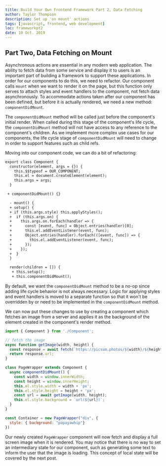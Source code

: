 ```yaml
---
title: Build Your Own Frontend Framework Part 2, Data Fetching
author: Taylor Thompson
description: Set up 'on mount' actions
tags: [javascript, frontend, web development]
loc: frameworkpt2
date: 10 Oct. 2019
---
```


## Part Two, Data Fetching on Mount

Asynchronous actions are essential in any modern web application. The ability to fetch data from some service and display it to users is an important part of building a framework to support these applications. In order for our components to do this, we need to refactor. Our component calls `mount` when we want to render it on the page, but this function only serves to attach styles and event handlers to the component, not fetch data asynchronously. To accommodate actions taken after our component has been defined, but before it is actually rendered, we need a new method: `componentDidMount`.

The `componentDidMount` method will be called just before the component's initial render. When called during this stage of the component's life cycle, the `componentDidMount` method will not have access to any reference to the component's children. As we implement more complex use cases for our components, the life cycle stage of `componentDidMount` will need to change in order to support features such as child refs.

Moving into our component code, we can do a bit of refactoring:

```diff
export class Component {
  constructor(element, args = {}) {
    this.$$typeof = OUR_COMPONENT;
    this.el = document.createElement(element);
    this.args = args;
  }

 + componentDidMount() {}

  - mount() {
  + setup() {
  + if (this.args.style) this.applyStyles();
  +  if (this.args.on) {
  +    this.args.on.forEach(handler => {
  +      const [event, func] = Object.entries(handler)[0];
  +      this.el.addEventListener(event, func);
  +      Object.entries(handler).forEach(([event, func]) => {
  +        this.el.addEventListener(event, func);
  +      });
  +    });
  +  }
  }

  render(children = []) {
   + this.setup();
   + this.componentDidMount();
```

By default, we want the `componentDidMount` method to be a no-op since adding life cycle behavior is not always necessary. Logic for applying styles and event handlers is moved to a separate function so that it won't be overridden by or need to be implemented in the `componentDidMount` method.

We can now put these changes to use by creating a component which fetches an image from a server and applies it as the background of the element created in the component's render method.

```javascript
import { Component } from './Component';

// fetch the image
async function getImage(width, height) {
  const response = await fetch(`https://picsum.photos/${width}/${height}`);
  return response.url;
}

class PageWrapper extends Component {
  async componentDidMount() {
    const width = window.innerWidth;
    const height = window.innerHeight;
    this.el.style.width = width + 'px';
    this.el.style.height = height + 'px';
    const url = await getImage(width, height);
    this.el.style.background = `url(${url})`;
  }
}

const Container = new PageWrapper("div", {
  style: { background: "papayawhip"}
})
```

Our newly created `PageWrapper` component will now fetch and display a full screen image when it is rendered. You may notice that there is no way to set an intermediary state for our component, such as generating some text to inform the user that the image is loading. This concept of local state will be covered by the next post.
